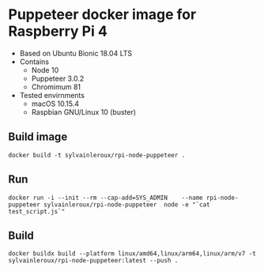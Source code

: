 # Puppeteer docker image for Raspberry Pi 4

- Based on Ubuntu Bionic 18.04 LTS
- Contains
   - Node 10
   - Puppeteer 3.0.2
   - Chromimum 81
- Tested envirnments
    - macOS 10.15.4 
    - Raspbian GNU/Linux 10 (buster)

## Build image

```
docker build -t sylvainleroux/rpi-node-puppeteer .
```

## Run 

```
docker run -i --init --rm --cap-add=SYS_ADMIN    --name rpi-node-puppeteer sylvainleroux/rpi-node-puppeteer  node -e "`cat test_script.js`"
```


## Build 

```
docker buildx build --platform linux/amd64,linux/arm64,linux/arm/v7 -t sylvainleroux/rpi-node-puppeteer:latest --push .  
```